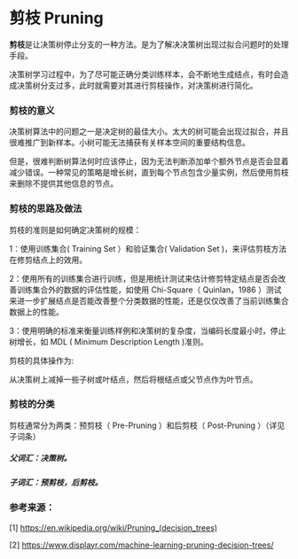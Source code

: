 # 剪枝 Pruning


**剪枝**是让决策树停止分支的一种方法。是为了解决决策树出现过拟合问题时的处理手段。

决策树学习过程中，为了尽可能正确分类训练样本，会不断地生成结点，有时会造成决策树分支过多，此时就需要对其进行剪枝操作，对决策树进行简化。   

### 剪枝的意义

决策树算法中的问题之一是决定树的最佳大小。太大的树可能会出现过拟合，并且很难推广到新样本。小树可能无法捕获有关样本空间的重要结构信息。

但是，很难判断树算法何时应该停止，因为无法判断添加单个额外节点是否会显着减少错误。一种常见的策略是增长树，直到每个节点包含少量实例，然后使用剪枝来删除不提供其他信息的节点。

### 剪枝的思路及做法

剪枝的准则是如何确定决策树的规模：

1：使用训练集合( Training Set ）和验证集合( Validation Set )，来评估剪枝方法在修剪结点上的效用。

2：使用所有的训练集合进行训练，但是用统计测试来估计修剪特定结点是否会改善训练集合外的数据的评估性能，如使用 Chi-Square（ Quinlan，1986 ）测试来进一步扩展结点是否能改善整个分类数据的性能，还是仅仅改善了当前训练集合数据上的性能。

3：使用明确的标准来衡量训练样例和决策树的复杂度，当编码长度最小时，停止树增长，如 MDL ( Minimum Description Length )准则。

剪枝的具体操作为:

从决策树上减掉一些子树或叶结点，然后将根结点或父节点作为叶节点。

### 剪枝的分类

剪枝通常分为两类：预剪枝（ Pre-Pruning ）和后剪枝（ Post-Pruning ）（详见子词条）

##### 父词汇：决策树。
##### 子词汇：预剪枝，后剪枝。
    
### 参考来源：

[1]  https://en.wikipedia.org/wiki/Pruning_(decision_trees)

[2]  https://www.displayr.com/machine-learning-pruning-decision-trees/